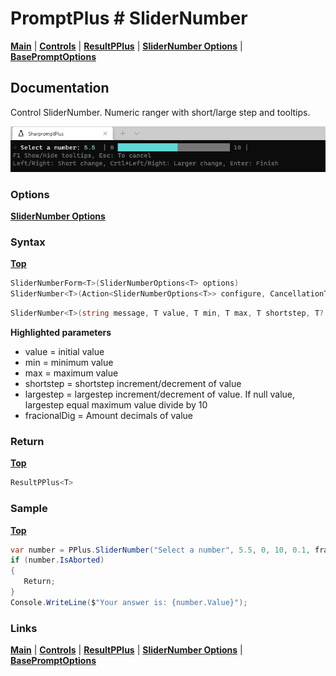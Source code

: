 # PromptPlus # SliderNumber
[**Main**](index.md#help) | 
[**Controls**](index.md#apis) |
[**ResultPPlus**](resultpplus) |
[**SliderNumber Options**](slidernumberoptions) |
[**BasePromptOptions**](basepromptoptions)

## Documentation
Control SliderNumber. Numeric ranger with short/large step and tooltips.

![](./images/SliderNumber.gif)

### Options

[**SliderNumber Options**](slidernumberoptions)

### Syntax
[**Top**](#promptplus--slidernumber)

```csharp
SliderNumberForm<T>(SliderNumberOptions<T> options)
SliderNumber<T>(Action<SliderNumberOptions<T>> configure, CancellationToken? cancellationToken = null)
```

```csharp
SliderNumber<T>(string message, T value, T min, T max, T shortstep, T? largestep = null, int fracionalDig = 0, CancellationToken? cancellationToken = null)
```

**Highlighted parameters**
- value = initial value 
- min = minimum value
- max = maximum value
- shortstep = shortstep increment/decrement of value
- largestep = largestep increment/decrement of value. If null value, largestep equal maximum value divide by 10
- fracionalDig = Amount decimals of value

### Return
[**Top**](#promptplus--slidernumber)

```csharp
ResultPPlus<T>
```

### Sample
[**Top**](#promptplus--slidernumber)

```csharp
var number = PPlus.SliderNumber("Select a number", 5.5, 0, 10, 0.1, fracionalDig: 1, cancellationToken: _stopApp);
if (number.IsAborted)
{
   Return;
}
Console.WriteLine($"Your answer is: {number.Value}");
```

### Links
[**Main**](index.md#help) | 
[**Controls**](index.md#apis) |
[**ResultPPlus**](resultpplus) |
[**SliderNumber Options**](slidernumberoptions) |
[**BasePromptOptions**](basepromptoptions)
